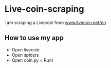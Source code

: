 # Live-coin-scraping
i am scraping a Livecoin from www.livecoin.net/en
## How to use my app
- Open livecoin
- Open spiders
- Open coin.py
= Run!
